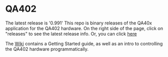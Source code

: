# QA402
The latest release is '0.991'
This repo is binary releases of the QA40x application for the QA402 hardware. On the right side of the page, click on "releases" to see the latest release info. Or, you can click [here](https://github.com/QuantAsylum/QA402/releases) 

The [Wiki](https://github.com/QuantAsylum/QA402/wiki) contains a Getting Started guide, as well as an intro to controlling the QA402 hardware programmatically.

